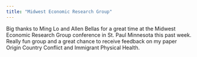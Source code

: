 ```yaml
---
title: "Midwest Economic Research Group"
---
```

Big thanks to Ming Lo and Allen Bellas for a great time at the Midwest Economic Research Group conference in St. Paul Minnesota this past week. Really fun group and a great chance to receive feedback on my paper Origin Country Conflict and Immigrant Physical Health.
